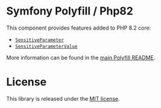 Symfony Polyfill / Php82
========================

This component provides features added to PHP 8.2 core:

- [`SensitiveParameter`](https://wiki.php.net/rfc/redact_parameters_in_back_traces)
- [`SensitiveParameterValue`](https://wiki.php.net/rfc/redact_parameters_in_back_traces)

More information can be found in the
[main Polyfill README](https://github.com/symfony/polyfill/blob/master/README.md).

License
=======

This library is released under the [MIT license](LICENSE).
